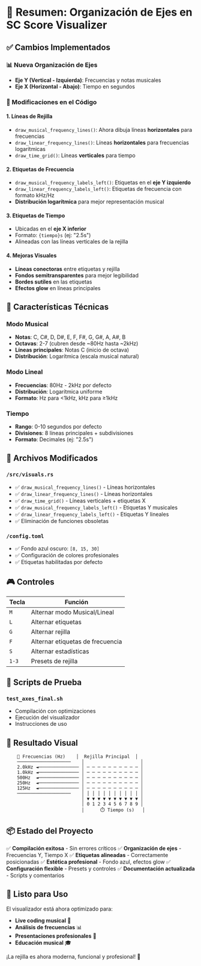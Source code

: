 # 🎵 Resumen: Organización de Ejes en SC Score Visualizer

## ✅ Cambios Implementados

### 📊 Nueva Organización de Ejes
- **Eje Y (Vertical - Izquierda)**: Frecuencias y notas musicales
- **Eje X (Horizontal - Abajo)**: Tiempo en segundos

### 🔧 Modificaciones en el Código

#### 1. **Líneas de Rejilla**
- `draw_musical_frequency_lines()`: Ahora dibuja líneas **horizontales** para frecuencias
- `draw_linear_frequency_lines()`: Líneas **horizontales** para frecuencias logarítmicas
- `draw_time_grid()`: Líneas **verticales** para tiempo

#### 2. **Etiquetas de Frecuencia**
- `draw_musical_frequency_labels_left()`: Etiquetas en el **eje Y izquierdo**
- `draw_linear_frequency_labels_left()`: Etiquetas de frecuencia con formato kHz/Hz
- **Distribución logarítmica** para mejor representación musical

#### 3. **Etiquetas de Tiempo**
- Ubicadas en el **eje X inferior**
- Formato: `{tiempo}s` (ej: "2.5s")
- Alineadas con las líneas verticales de la rejilla

#### 4. **Mejoras Visuales**
- **Líneas conectoras** entre etiquetas y rejilla
- **Fondos semitransparentes** para mejor legibilidad
- **Bordes sutiles** en las etiquetas
- **Efectos glow** en líneas principales

## 🎯 Características Técnicas

### Modo Musical
- **Notas**: C, C#, D, D#, E, F, F#, G, G#, A, A#, B
- **Octavas**: 2-7 (cubren desde ~80Hz hasta ~2kHz)
- **Líneas principales**: Notas C (inicio de octava)
- **Distribución**: Logarítmica (escala musical natural)

### Modo Lineal
- **Frecuencias**: 80Hz - 2kHz por defecto
- **Distribución**: Logarítmica uniforme
- **Formato**: Hz para <1kHz, kHz para ≥1kHz

### Tiempo
- **Rango**: 0-10 segundos por defecto
- **Divisiones**: 8 líneas principales + subdivisiones
- **Formato**: Decimales (ej: "2.5s")

## 🚀 Archivos Modificados

### `/src/visuals.rs`
- ✅ `draw_musical_frequency_lines()` - Líneas horizontales
- ✅ `draw_linear_frequency_lines()` - Líneas horizontales
- ✅ `draw_time_grid()` - Líneas verticales + etiquetas X
- ✅ `draw_musical_frequency_labels_left()` - Etiquetas Y musicales
- ✅ `draw_linear_frequency_labels_left()` - Etiquetas Y lineales
- ✅ Eliminación de funciones obsoletas

### `/config.toml`
- ✅ Fondo azul oscuro: `[8, 15, 30]`
- ✅ Configuración de colores profesionales
- ✅ Etiquetas habilitadas por defecto

## 🎮 Controles

| Tecla | Función |
|-------|---------|
| `M` | Alternar modo Musical/Lineal |
| `L` | Alternar etiquetas |
| `G` | Alternar rejilla |
| `F` | Alternar etiquetas de frecuencia |
| `S` | Alternar estadísticas |
| `1-3` | Presets de rejilla |

## 🧪 Scripts de Prueba

### `test_axes_final.sh`
- Compilación con optimizaciones
- Ejecución del visualizador
- Instrucciones de uso

## 🎨 Resultado Visual

```
    🎵 Frecuencias (Hz)    │  Rejilla Principal  │
    ────────────────────    │                     │
    2.0kHz ◄─────────────── │ ─ ─ ─ ─ ─ ─ ─ ─ ─ ─ │
    1.0kHz ◄─────────────── │ ─ ─ ─ ─ ─ ─ ─ ─ ─ ─ │
    500Hz  ◄─────────────── │ ─ ─ ─ ─ ─ ─ ─ ─ ─ ─ │
    250Hz  ◄─────────────── │ ─ ─ ─ ─ ─ ─ ─ ─ ─ ─ │
    125Hz  ◄─────────────── │ ─ ─ ─ ─ ─ ─ ─ ─ ─ ─ │
    ────────────────────    │ │ │ │ │ │ │ │ │ │ │ │
                            │ ▼ ▼ ▼ ▼ ▼ ▼ ▼ ▼ ▼ ▼ │
                            │ 0 1 2 3 4 5 6 7 8 9 │
                            │      ⏱️ Tiempo (s)   │
```

## 📦 Estado del Proyecto

✅ **Compilación exitosa** - Sin errores críticos
✅ **Organización de ejes** - Frecuencias Y, Tiempo X
✅ **Etiquetas alineadas** - Correctamente posicionadas
✅ **Estética profesional** - Fondo azul, efectos glow
✅ **Configuración flexible** - Presets y controles
✅ **Documentación actualizada** - Scripts y comentarios

## 🎯 Listo para Uso

El visualizador está ahora optimizado para:
- **Live coding musical** 🎹
- **Análisis de frecuencias** 📊
- **Presentaciones profesionales** 🎤
- **Educación musical** 🎓

¡La rejilla es ahora moderna, funcional y profesional! 🚀

